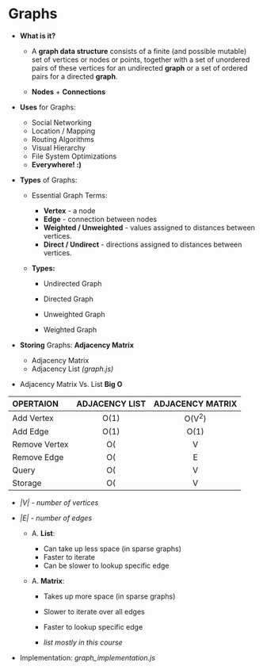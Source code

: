 # Graphs
* **What is it?**
    - A **graph data structure** consists of a finite (and possible mutable) set of vertices or nodes or points, together with a set of unordered pairs of these vertices for an undirected **graph** or a set of ordered pairs for a directed **graph**.

    - **Nodes** + **Connections**

* **Uses** for Graphs:
    - Social Networking
    - Location / Mapping
    - Routing Algorithms
    - Visual Hierarchy
    - File System Optimizations
    - **Everywhere! :)**

* **Types** of Graphs:
    - Essential Graph Terms:
        - **Vertex** - a node
        - **Edge** - connection between nodes
        - **Weighted / Unweighted** - values assigned to distances between vertices.
        - **Direct / Undirect** - directions assigned to distances between vertices.

    - **Types:**
        - Undirected Graph
        - Directed Graph

        - Unweighted Graph
        - Weighted Graph
        
* **Storing** Graphs: **Adjacency Matrix**
    - Adjacency Matrix
    - Adjacency List *(graph.js)*

* Adjacency Matrix Vs. List **Big O**

OPERTAION       |       ADJACENCY LIST      |       ADJACENCY MATRIX
:--             |         :--:              |           :--:
Add Vertex      |       O(1)                |       O(V<sup>2</sup>)
Add Edge        |       O(1)                |       O(1)
Remove Vertex   |       O(|V| + |E|)        |       O(V<sup>2</sup>)
Remove Edge     |       O(|E|)              |       O(1)
Query           |       O(|V| + |E|)        |       O(1)
Storage         |       O(|V| + |E|)        |       O(V<sup>2</sup>)

- *|V| - number of vertices*
- *|E| - number of edges*

    - A. **List**:  
        - Can take up less space (in sparse graphs)
        - Faster to iterate
        - Can be slower to lookup specific edge

    - A. **Matrix**:
        - Takes up more space (in sparse graphs)
        - Slower to iterate over all edges
        - Faster to lookup specific edge

        - *list mostly in this course*

* Implementation: *graph_implementation.js*
